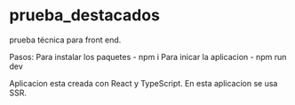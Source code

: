 # prueba_destacados

prueba técnica para front end.

Pasos:
Para instalar los paquetes - npm i
Para inicar la aplicacion - npm run dev

Aplicacion esta creada con React y TypeScript.
En esta aplicacion se usa SSR.
